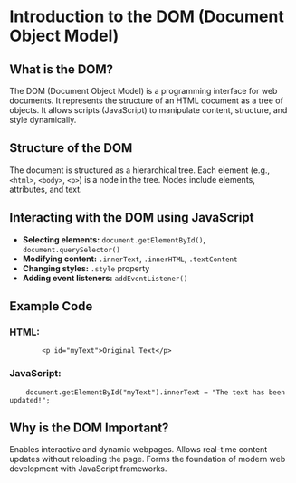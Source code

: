 
Introduction to the DOM (Document Object Model)
===============================================

What is the DOM?
----------------

The DOM (Document Object Model) is a programming interface for web documents. It represents the structure of an HTML document as a tree of objects. It allows scripts (JavaScript) to manipulate content, structure, and style dynamically.

Structure of the DOM
--------------------

The document is structured as a hierarchical tree. Each element (e.g., `<html>`, `<body>`, `<p>`) is a node in the tree. Nodes include elements, attributes, and text.

Interacting with the DOM using JavaScript
-----------------------------------------

*   **Selecting elements:** `document.getElementById()`, `document.querySelector()`
*   **Modifying content:** `.innerText`, `.innerHTML`, `.textContent`
*   **Changing styles:** `.style` property
*   **Adding event listeners:** `addEventListener()`

Example Code
------------

### HTML:

            <p id="myText">Original Text</p>


### JavaScript:

        document.getElementById("myText").innerText = "The text has been updated!";


Why is the DOM Important?
-------------------------

Enables interactive and dynamic webpages. Allows real-time content updates without reloading the page. Forms the foundation of modern web development with JavaScript frameworks.

